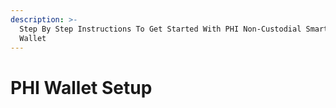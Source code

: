 ```yaml
---
description: >-
  Step By Step Instructions To Get Started With PHI Non-Custodial Smart Chain
  Wallet
---
```


# PHI Wallet Setup

